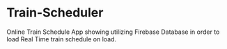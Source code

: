 # Train-Scheduler
Online Train Schedule App showing utilizing Firebase Database in order to load Real Time train schedule on load.
